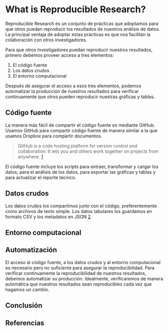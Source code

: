 # What is Reproducible Research?

Reproducible Research es un conjunto de prácticas que adoptamos para que otros puedan reproducir los
resultados de nuestros análisis de datos. La principal ventaja de adoptar estas prácticas es que nos
facilitan la colaboración con otros investigadores.

Para que otros investigadores puedan reproducir nuestros resultados, primero debemos proveer acceso
a tres elementos:

1. El código fuente
1. Los datos crudos
1. El entorno computacional

Después de asegurar el acceso a esos tres elementos, podemos automatizar la producción de nuestros
resultados para verificar continuamente que otros pueden reproducir nuestras gráficas y tablas.

## Código fuente

La manera más fácil de compartir el código fuente es mediante GitHub. Usamos GitHub para compartir
código fuente de manera similar a la que usamos Dropbox para compartir documentos.

> GitHub is a code hosting platform for version control and collaboration. It lets you and others
> work together on projects from anywhere. [1]

El código fuente incluye los scripts para extraer, transformar y cargar los datos, para el análisis
de los datos, para exportar las gráficas y tablas y para actualizar el reporte técnico.

## Datos crudos

Los datos crudos los compartimos junto con el código, preferentemente como archivos de texto simple.
Los datos tabulares los guardamos en formato CSV y los metadatos en JSON [2]. 

## Entorno computacional

## Automatización

El acceso al código fuente, a los datos crudos y al entorno computacional es necesario pero no
suficiente para asegurar la reproducibilidad. Para verificar continuamente la reproducibilidad de
nuestros resultados, debemos automatizar su producción. Idealmente, verificaremos de manera
automática que nuestros resultados sean reproducibles cada vez que hagamos un cambio.

## Conclusión

## Referencias

[1]: https://guides.github.com/activities/hello-world/#what
[2]: https://frictionlessdata.io/data-package
